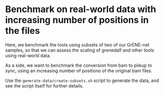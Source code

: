 # Benchmark on real-world data with increasing number of positions in the files

Here, we benchmark the tools using subsets of two of our GrENE-net samples,
so that we can assess the scaling of grenedalf and other tools
using real-world data.

As a side, we want to benchmark the conversion from bam to pileup to sync,
using an increasing number of positions of the original bam files.

Use the `generate-data/create-subsets.sh` script to generate the data,
and see the script itself for further details.
